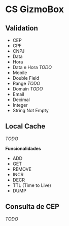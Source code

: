 # CS GizmoBox


## Validation

- CEP
- CPF 
- CNPJ
- Data
- Hora
- Data e Hora *TODO*
- Mobile
- Double Field
- Range *TODO*
- Domain *TODO*
- Email
- Decimal
- Integer
- String Not Empty




## Local Cache

*TODO*

__Funcionalidades__

- ADD
- GET
- REMOVE
- INCR
- DECR
- TTL (Time to Live)
- DUMP



## Consulta de CEP

 *TODO*




